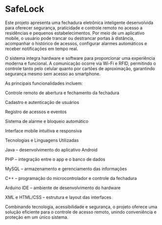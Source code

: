 # SafeLock
Este projeto apresenta uma fechadura eletrônica inteligente desenvolvida para oferecer segurança, praticidade e controle remoto no acesso a residências e pequenos estabelecimentos.
Por meio de um aplicativo mobile, o usuário pode trancar ou destrancar portas à distância, acompanhar o histórico de acessos, configurar alarmes automáticos e receber notificações em tempo real.

O sistema integra hardware e software para proporcionar uma experiência moderna e funcional. A comunicação ocorre via Wi-Fi e RFID, permitindo o controle tanto pelo celular quanto por cartões de aproximação, garantindo segurança mesmo sem acesso ao smartphone.


As principais funcionalidades incluem:

Controle remoto de abertura e fechamento da fechadura

Cadastro e autenticação de usuários

Registro de acessos e eventos

Sistema de alarme e bloqueio automático

Interface mobile intuitiva e responsiva




Tecnologias e Linguagens Utilizadas

Java – desenvolvimento do aplicativo Android

PHP – integração entre o app e o banco de dados

MySQL – armazenamento e gerenciamento das informações

C++ – programação do microcontrolador e controle da fechadura

Arduino IDE – ambiente de desenvolvimento do hardware

XML e HTML/CSS – estrutura e layout das interfaces


Combinando tecnologia, acessibilidade e segurança, o projeto oferece uma solução eficiente para o controle de acesso remoto, unindo conveniência e proteção em um único sistema.

